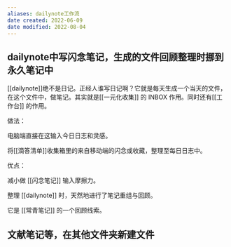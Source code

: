 ```yaml
---
aliases: dailynote工作流
date created: 2022-06-09
date modified: 2022-08-04
---
```


## dailynote中写闪念笔记，生成的文件回顾整理时挪到永久笔记中

[[dailynote]]绝不是日记。正经人谁写日记啊？它就是每天生成一个当天的文件，在这个文件中，做笔记。其实就是[[一元化收集]] 的 INBOX 作用。同时还有[[工作台]] 的作用。

做法：

电脑端直接在这输入今日日志和灵感。

将[[滴答清单]]收集箱里的来自移动端的闪念或收藏，整理至每日日志中。

优点：

减小做 [[闪念笔记]] 输入摩擦力。

整理 [[dailynote]] 时，天然地进行了笔记重组与回顾。

它是 [[常青笔记]] 的一个回顾线索。

## 文献笔记等，在其他文件夹新建文件

